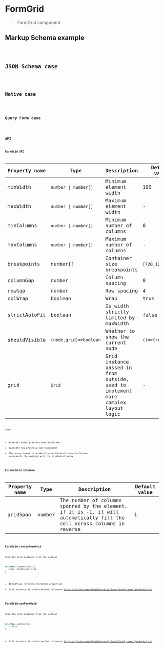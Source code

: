 # FormGrid

> FormGrid component

## Markup Schema example

<code src="../demos/form-grid/Markup.tsx"/>

## JSON Schema case

<code src="../demos/form-grid/Schema.tsx"/>

## Native case

<code src="../demos/form-grid/Native.tsx"/>

## Query Form case

<code src="../demos/form-grid/QueryForm.tsx"/>

## API

### FormGrid API

| Property name | Type                   | Description                                                                       | Default value     |
| ------------- | ---------------------- | --------------------------------------------------------------------------------- | ----------------- |
| minWidth      | `number \| number[]`   | Minimum element width                                                             | 100               |
| maxWidth      | `number \| number[]`   | Maximum element width                                                             | -                 |
| minColumns    | `number \| number[]`   | Minimum number of columns                                                         | 0                 |
| maxColumns    | `number \| number[]`   | Maximum number of columns                                                         | -                 |
| breakpoints   | number[]               | Container size breakpoints                                                        | `[720,1280,1920]` |
| columnGap     | number                 | Column spacing                                                                    | 8                 |
| rowGap        | number                 | Row spacing                                                                       | 4                 |
| colWrap       | boolean                | Wrap                                                                              | true              |
| strictAutoFit | boolean                | Is width strictly limited by maxWidth                                             | false             |
| shouldVisible | `(node,grid)=>boolean` | Whether to show the current node                                                  | `()=>true`        |
| grid          | `Grid`                 | Grid instance passed in from outside, used to implement more complex layout logic | -                 |

note:

- minWidth takes priority over minColumn
- maxWidth has priority over maxColumn
- The array format of minWidth/maxWidth/minColumns/maxColumns represents the mapping with the breakpoint array

### FormGrid.GridColumn

| Property name | Type   | Description                                                                                                              | Default value |
| ------------- | ------ | ------------------------------------------------------------------------------------------------------------------------ | ------------- |
| gridSpan      | number | The number of columns spanned by the element, if it is -1, it will automatically fill the cell across columns in reverse | 1             |

### FormGrid.createFormGrid

Read the Grid instance from the context

```ts
interface createFormGrid {
  (props: IGridProps): Grid
}
```

- IGridProps reference FormGrid properties
- Grid instance attribute method reference <https://github.com/alibaba/formily/tree/formily_next/packages/grid>

### FormGrid.useFormGrid

Read the Grid instance from the context

```ts
interface useFormGrid {
  (): Grid
}
```

- Grid instance attribute method reference <https://github.com/alibaba/formily/tree/formily_next/packages/grid>
